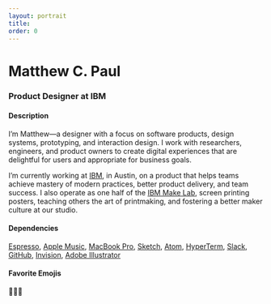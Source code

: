 ```yaml
---
layout: portrait
title:
order: 0
---
```


<h1 class="u-m-trim">Matthew C. Paul</h1>  

### Product Designer at IBM  

#### Description  

I’m Matthew—a designer with a focus on software products, design systems, prototyping, and interaction design. I work with researchers, engineers, and product owners to create digital experiences that are delightful for users and appropriate for business goals.

I’m currently working at [IBM](http://www.ibm.com/us-en/), in Austin, on a product that helps teams achieve mastery of modern practices, better product delivery, and team success. I also operate as one half of the [IBM Make Lab](https://www.instagram.com/ibmmakelab/), screen printing posters, teaching others the art of printmaking, and fostering a better maker culture at our studio.  

<!-- #### Competencies  

- Digital product design  
- Responsive web design  
- Web development  
- Design thinking workshops/sprints  
- Digital illustration   -->

#### Dependencies  

[Espresso](http://www.thebrewandbrew.com/), [Apple Music](http://www.apple.com/music/), [MacBook Pro](http://www.apple.com/macbook-pro/), [Sketch](https://www.sketchapp.com/), [Atom](https://atom.io/), [HyperTerm](https://hyperterm.org/), [Slack](https://slack.com/), [GitHub](https://github.com/), [Invision](https://www.invisionapp.com/), [Adobe Illustrator](http://www.adobe.com/products/illustrator.html)

#### Favorite Emojis  

<span class="emojis">👋🎈🌊</span>  
